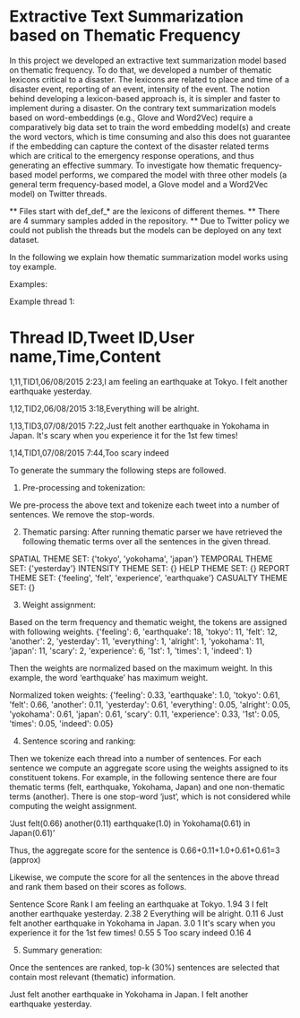 # Extractive Text Summarization based on Thematic Frequency

In this project we developed an extractive text summarization model 
based on thematic frequency. To do that, we developed a number of 
thematic lexicons critical to a disaster. The lexicons are related to 
place and time of a disaster event, reporting of an event, intensity of the event. 
The notion behind developing a lexicon-based approach is, it is simpler 
and faster to implement during a disaster. On the contrary text 
summarization models based on word-embeddings (e.g., Glove and Word2Vec) 
require a comparatively big data set to train the word embedding model(s) 
and create the word vectors, which is time consuming and also this does not 
guarantee if the embedding can capture the context of the disaster related 
terms which are critical to the emergency response operations, and thus 
generating an effective summary. To investigate how thematic frequency-based 
model performs, we compared the model with three other models 
(a general term frequency-based model, a Glove model and a Word2Vec model)
on Twitter threads. 

** Files start with def_def_* are the lexicons of different themes.
** There are 4 summary samples added in the repository.
** Due to Twitter policy we could not publish the threads but
the models can be deployed on any text dataset.

In the following we explain how thematic summarization model works using toy example.

Examples:

Example thread 1:

Thread ID,Tweet ID,User name,Time,Content
=====================================================
1,11,TID1,06/08/2015 2:23,I am feeling an earthquake at Tokyo. I felt another earthquake yesterday.

1,12,TID2,06/08/2015 3:18,Everything will be alright.

1,13,TID3,07/08/2015 7:22,Just felt another earthquake in Yokohama in Japan. It's scary when you experience it for the 1st few times!

1,14,TID1,07/08/2015 7:44,Too scary indeed

To generate the summary the following steps are followed.

1.	Pre-processing and tokenization:

We pre-process the above text and tokenize each tweet into a number of sentences. We remove the stop-words. 

2.	Thematic parsing: 
After running thematic parser we have retrieved the following thematic terms over all the sentences in the given thread.

SPATIAL THEME SET:  {'tokyo', 'yokohama', 'japan'}
TEMPORAL THEME SET:  {'yesterday'}
INTENSITY THEME SET:  {}
HELP THEME SET:  {}
REPORT THEME SET:  {'feeling', 'felt', 'experience', 'earthquake'}
CASUALTY THEME SET:  {} 

3.	Weight assignment:

Based on the term frequency and thematic weight, the tokens are assigned with following weights.
{'feeling': 6, 'earthquake': 18, 'tokyo': 11, 'felt': 12, 'another': 2, 'yesterday': 11, 'everything': 1, 'alright': 1, 'yokohama': 11, 'japan': 11, 'scary': 2, 'experience': 6, '1st': 1, 'times': 1, 'indeed': 1}

Then the weights are normalized based on the maximum weight. In this example, the word ‘earthquake’ has maximum weight.

Normalized token weights: {'feeling': 0.33, 'earthquake': 1.0, 'tokyo': 0.61, 'felt': 0.66, 'another': 0.11, 'yesterday': 0.61, 'everything': 0.05, 'alright': 0.05, 'yokohama': 0.61, 'japan': 0.61, 'scary': 0.11, 'experience': 0.33, '1st': 0.05, 'times': 0.05, 'indeed': 0.05}

4.	Sentence scoring and ranking:

Then we tokenize each thread into a number of sentences. For each sentence we compute an aggregate score using the weights assigned to its constituent tokens. For example, in the following sentence there are four thematic terms (felt, earthquake, Yokohama, Japan) and one non-thematic terms (another). There is one stop-word ‘just’, which is not considered while computing the weight assignment. 

‘Just felt(0.66) another(0.11) earthquake(1.0) in Yokohama(0.61) in Japan(0.61)’

Thus, the aggregate score for the sentence is 0.66+0.11+1.0+0.61+0.61=3 (approx)

Likewise, we compute the score for all the sentences in the above thread and rank them based on their scores as follows.

Sentence	Score	Rank
I am feeling an earthquake at Tokyo.	1.94	3
I felt another earthquake yesterday.	2.38	2
Everything will be alright.	0.11	6
Just felt another earthquake in Yokohama in Japan.	3.0	1
It's scary when you experience it for the 1st few times!	0.55	5
Too scary indeed	0.16	4

5.	Summary generation:

Once the sentences are ranked, top-k (30%) sentences are selected that contain most relevant (thematic) information. 

Just felt another earthquake in Yokohama in Japan. I felt another earthquake yesterday.

